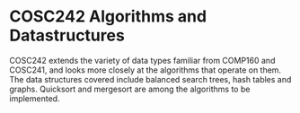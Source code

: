 # COSC242 Algorithms and Datastructures

COSC242 extends the variety of data types familiar from COMP160 and COSC241, and looks more closely at the algorithms that operate on them. The data structures covered include balanced search trees, hash tables and graphs. Quicksort and mergesort are among the algorithms to be implemented.
